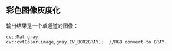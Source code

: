 
## 彩色图像灰度化
输出结果是一个单通道的图像：
```
cv::Mat gray;
cv::cvtColor(image,gray,CV_BGR2GRAY);  //RGB convert to GRAY.
```
